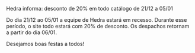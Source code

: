 Hedra informa: desconto de 20% em todo catálogo de 21/12 a 05/01

Do dia 21/12 ao 05/01 a equipe de Hedra estará em recesso. 
Durante esse período, o site todo estará com 20% de desconto. 
Os despachos retornam a partir do dia 06/01.

Desejamos boas festas a todos!


